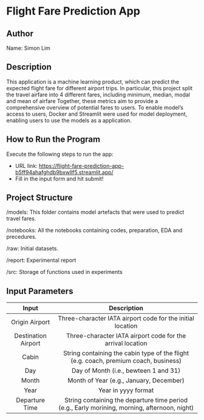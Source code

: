 # Flight Fare Prediction App

## Author
Name: Simon Lim

## Description
This application is a machine learning product, which can predict the expected flight fare for different airport trips. 
In particular, this project split the travel airfare into 4 different fares, including minimum, median, modal and mean of airfare
Together, these metrics aim to provide a comprehensive overview of potential fares to users.
To enable model’s access to users, Docker and Streamlit were used for model deployment, enabling users to use the models as a application.


## How to Run the Program
Execute the following steps to run the app:
- URL link: https://flight-fare-prediction-app-b5ff94ahafghdb9bxwllf5.streamlit.app/
- Fill in the input form and hit submit!

## Project Structure
<p>
/models: This folder contains model artefacts that were used to predict travel fares.
</p>

<p>
/notebooks: All the notebooks containing codes, preparation, EDA and precedures. 
</p>

<p>
/raw: Initial datasets.
</p>

<p>
/report: Experimental report
</p>

<p>
/src: Storage of functions used in experiments
</p>

## Input Parameters

| Input | Description | 
|:------------:|:------------:|
| Origin Airport | Three-character IATA airport code for the initial location | 
| Destination Airport | Three-character IATA airport code for the arrival location | 
| Cabin | String containing the cabin type of the flight (e.g. coach, premium coach, business) |
| Day | Day of Month (i.e., bewteen 1 and 31) |
| Month | Month of Year (e.g., January, December) | 
| Year | Year in yyyy format | Andrew Fuller |
| Departure Time | String containing the departure time period (e.g., Early morining, morning, afternoon, night) | 
